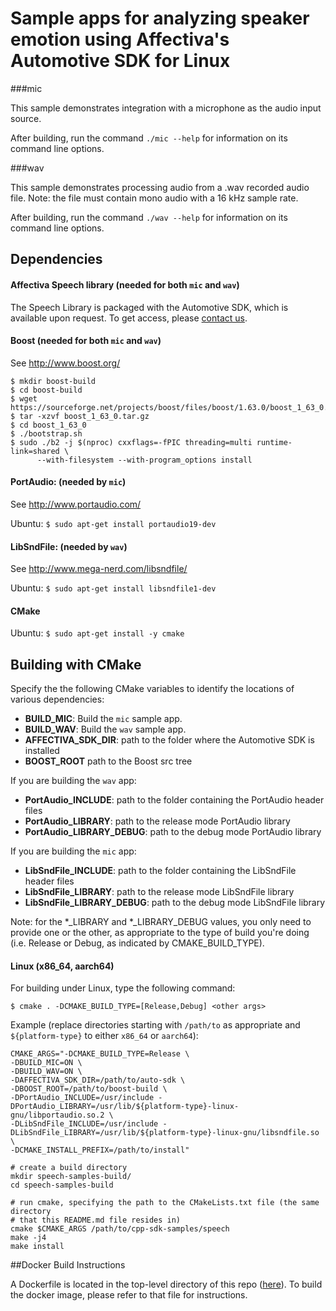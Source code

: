 # Sample apps for analyzing speaker emotion using Affectiva's Automotive SDK for Linux

###mic

This sample demonstrates integration with a microphone as the audio input source.

After building, run the command `./mic --help` for information on its command line options.

###wav

This sample demonstrates processing audio from a .wav recorded audio file.  Note: the file must contain mono audio with a 16 kHz sample rate.

After building, run the command `./wav --help` for information on its command line options.

## Dependencies

#### Affectiva Speech library (needed for both `mic` and `wav`)

The Speech Library is packaged with the Automotive SDK, which is available upon request. To get access, please [contact us](https://auto.affectiva.com/).

#### Boost (needed for both `mic` and `wav`)

See http://www.boost.org/

```
$ mkdir boost-build
$ cd boost-build
$ wget https://sourceforge.net/projects/boost/files/boost/1.63.0/boost_1_63_0.tar.gz
$ tar -xzvf boost_1_63_0.tar.gz
$ cd boost_1_63_0
$ ./bootstrap.sh
$ sudo ./b2 -j $(nproc) cxxflags=-fPIC threading=multi runtime-link=shared \
      --with-filesystem --with-program_options install
```

#### PortAudio: (needed by `mic`)

See http://www.portaudio.com/

Ubuntu:
`$ sudo apt-get install portaudio19-dev`

#### LibSndFile: (needed by `wav`)

See http://www.mega-nerd.com/libsndfile/

Ubuntu:
`$ sudo apt-get install libsndfile1-dev`

#### CMake
Ubuntu:
`$ sudo apt-get install -y cmake`



## Building with CMake

Specify the the following CMake variables to identify the locations of various dependencies:

- **BUILD_MIC**: Build the `mic` sample app.
- **BUILD_WAV**: Build the `wav` sample app.
- **AFFECTIVA_SDK_DIR**: path to the folder where the Automotive SDK is installed
- **BOOST_ROOT** path to the Boost src tree

If you are building the `wav` app:
- **PortAudio_INCLUDE**: path to the folder containing the PortAudio header files
- **PortAudio_LIBRARY**: path to the release mode PortAudio library
- **PortAudio_LIBRARY_DEBUG**: path to the debug mode PortAudio library

If you are building the `mic` app:
- **LibSndFile_INCLUDE**: path to the folder containing the LibSndFile header files
- **LibSndFile_LIBRARY**: path to the release mode LibSndFile library
- **LibSndFile_LIBRARY_DEBUG**: path to the debug mode LibSndFile library

Note: for the \*\_LIBRARY and \*\_LIBRARY_DEBUG values, you only need to provide one or the other, as appropriate to the type of build you're doing (i.e. Release or Debug, as indicated by CMAKE_BUILD_TYPE).

#### Linux (x86_64, aarch64)

For building under Linux, type the following command:

`$ cmake . -DCMAKE_BUILD_TYPE=[Release,Debug] <other args>`

Example (replace directories starting with `/path/to` as appropriate and `${platform-type}` to either `x86_64` or `aarch64`):
```
CMAKE_ARGS="-DCMAKE_BUILD_TYPE=Release \
-DBUILD_MIC=ON \
-DBUILD_WAV=ON \
-DAFFECTIVA_SDK_DIR=/path/to/auto-sdk \
-DBOOST_ROOT=/path/to/boost-build \
-DPortAudio_INCLUDE=/usr/include -DPortAudio_LIBRARY=/usr/lib/${platform-type}-linux-gnu/libportaudio.so.2 \
-DLibSndFile_INCLUDE=/usr/include -DLibSndFile_LIBRARY=/usr/lib/${platform-type}-linux-gnu/libsndfile.so \
-DCMAKE_INSTALL_PREFIX=/path/to/install"

# create a build directory
mkdir speech-samples-build/
cd speech-samples-build

# run cmake, specifying the path to the CMakeLists.txt file (the same directory
# that this README.md file resides in)
cmake $CMAKE_ARGS /path/to/cpp-sdk-samples/speech
make -j4
make install
```

##Docker Build Instructions

A Dockerfile is located in the top-level directory of this repo ([here](../Dockerfile)). To build the docker image, please refer to that file for instructions.
